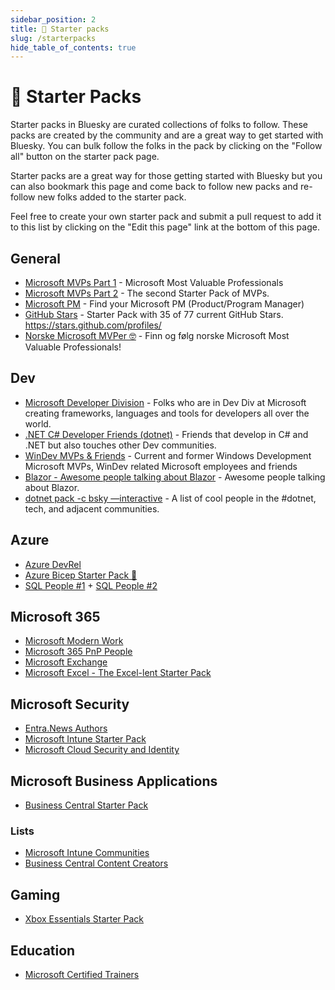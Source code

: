 ```yaml
---
sidebar_position: 2
title: 🚀 Starter packs
slug: /starterpacks
hide_table_of_contents: true
---
```


# 🚀 Starter Packs

Starter packs in Bluesky are curated collections of folks to follow. These packs are created by the community and are a great way to get started with Bluesky. You can bulk follow the folks in the pack by clicking on the "Follow all" button on the starter pack page.

Starter packs are a great way for those getting started with Bluesky but you can also bookmark this page and come back to follow new packs and re-follow new folks added to the starter pack.

Feel free to create your own starter pack and submit a pull request to add it to this list by clicking on the "Edit this page" link at the bottom of this page.

## General

* [Microsoft MVPs Part 1](https://bsky.app/starter-pack/tobiasfenster.io/3l7ed6ge7gs2r) - Microsoft Most Valuable Professionals
* [Microsoft MVPs Part 2](https://bsky.app/starter-pack-short/DbkhYJe) - The second Starter Pack of MVPs.
* [Microsoft PM](https://bsky.app/starter-pack-short/RCvJNV5) - Find your Microsoft PM (Product/Program Manager)
* [GitHub Stars](https://bsky.app/starter-pack-short/8GjVoVQ) - Starter Pack with 35 of 77 current GitHub Stars. https://stars.github.com/profiles/
* [Norske Microsoft MVPer 🤓](https://bsky.app/starter-pack-short/L4E6Yi6) - Finn og følg norske Microsoft Most Valuable Professionals!

## Dev

* [Microsoft Developer Division](https://bsky.app/starter-pack-short/JuyrK9N) - Folks who are in Dev Div at Microsoft creating frameworks, languages and tools for developers all over the world.
* [.NET C# Developer Friends (dotnet)](https://bsky.app/starter-pack/woodruff.dev/3laqbohkbeh2d) - Friends that develop in C# and .NET but also touches other Dev communities.
* [WinDev MVPs & Friends](https://bsky.app/starter-pack/tomzorz.me/3ladd3yx62k2z) - Current and former Windows Development Microsoft MVPs, WinDev related Microsoft employees and friends
* [Blazor - Awesome people talking about Blazor](https://bsky.app/starter-pack/engstromjimmy.bsky.social/3laeduvq7b22u) - Awesome people talking about Blazor.
* [dotnet pack -c bsky —interactive](https://bsky.app/starter-pack-short/AQZrkaS) - A list of cool people in the #dotnet, tech, and adjacent communities.

## Azure

* [Azure DevRel](https://bsky.app/starter-pack-short/6VGtaiG)
* [Azure Bicep Starter Pack 💪](https://bsky.app/starter-pack/did:plc:r5lyfzjttxjngj3ifcxidgbf/3laoclx5ddm2q)
* [SQL People #1](https://bsky.app/starter-pack-short/PxShiuH) + [SQL People #2](https://bsky.app/starter-pack-short/FuwcAQA)

## Microsoft 365

* [Microsoft Modern Work](https://bsky.app/starter-pack-short/AJvRb9R)
* [Microsoft 365 PnP People](https://go.bsky.app/RFgrWn7)
* [Microsoft Exchange](https://bsky.app/starter-pack/did:plc:74bru4qbu5fs24pqj64whhsw/3la7wxdjs6o2s)
* [Microsoft Excel - The Excel-lent Starter Pack](https://bsky.app/starter-pack-short/Hu3CjBE)

## Microsoft Security

* [Entra.News Authors](https://bluesky.entra.news)
* [Microsoft Intune Starter Pack](https://bsky.app/starter-pack/jeroen.burgerhout.org/3l7ngjc3oss2t)
* [Microsoft Cloud Security and Identity](https://bsky.app/starter-pack/jeftek.com/3l6xljuyq2x2j)

## Microsoft Business Applications
* [Business Central Starter Pack](https://bsky.app/starter-pack/matthewperren.bsky.social/3kzmz664vxa2v)

### Lists

* [Microsoft Intune Communities](https://bsky.app/profile/did:plc:jsd42mucvn26b666i4g2yrjg/lists/3lao4jg2ueu2a)
* [Business Central Content Creators](https://bsky.app/profile/bc.jeremy.vyska.info/lists/3l6r7dcque323)

## Gaming

* [Xbox Essentials Starter Pack](https://bsky.app/starter-pack/deadlyheadley.bsky.social/3l7fctgd7gw2h)

## Education

* [Microsoft Certified Trainers](https://bsky.app/starter-pack/nickydewestelinck.be/3larh42jtch2g)
